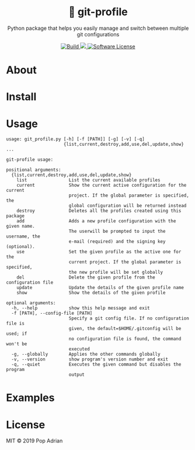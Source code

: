 <div align="center">
    <h1 align="center">👥 git-profile</h1>
    <p align="center">Python package that helps you easily manage and switch between multiple git configurations</p>
    <p align="center">
        <a href="https://github.com/popadi/git-profile">
            <img src="https://travis-ci.com/popadi/git-profile.svg?branch=master" alt="Build">
            <img src="https://coveralls.io/repos/github/popadi/git-profile/badge.svg?branch=master">
            <img src="https://img.shields.io/badge/license-MIT-brightgreen.svg?style=flat-square" alt="Software License">
        </a>
    </p>
</div>

# About

# Install

# Usage
```
usage: git_profile.py [-h] [-f [PATH]] [-g] [-v] [-q]
                      {list,current,destroy,add,use,del,update,show} ...

git-profile usage:

positional arguments:
  {list,current,destroy,add,use,del,update,show}
    list                List the current available profiles
    current             Show the current active configuration for the current
                        project. If the global parameter is specified, the
                        global configuration will be returned instead
    destroy             Deletes all the profiles created using this package
    add                 Adds a new profile configuration with the given name.
                        The userwill be prompted to input the username, the
                        e-mail (required) and the signing key (optional).
    use                 Set the given profile as the active one for the
                        current project. If the global parameter is specified,
                        the new profile will be set globally
    del                 Delete the given profile from the configuration file
    update              Update the details of the given profile name
    show                Show the details of the given profile

optional arguments:
  -h, --help            show this help message and exit
  -f [PATH], --config-file [PATH]
                        Specify a git config file. If no configuration file is
                        given, the default=$HOME/.gitconfig will be used; if
                        no configuration file is found, the command won't be
                        executed
  -g, --globally        Applies the other commands globally
  -v, --version         show program's version number and exit
  -q, --quiet           Executes the given command but disables the program
                        output
```

# Examples

# License
MIT © 2019 Pop Adrian
